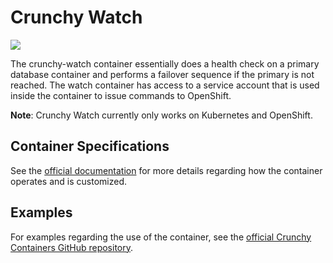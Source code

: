 # Crunchy Watch

![](https://raw.githubusercontent.com/k1ng440/crunchy-containers/master/images/crunchy_logo.png)

The crunchy-watch container essentially does a health check on a primary database container and performs a failover sequence if the primary is not reached. The watch container has access to a service account that is used inside the container to issue commands to OpenShift.

**Note**: Crunchy Watch currently only works on Kubernetes and OpenShift.

## Container Specifications

See the [official documentation](https://crunchydata.github.io/crunchy-containers/container-specifications/crunchy-watch/) for more details regarding how the container operates and is customized.

## Examples

For examples regarding the use of the container, see the [official Crunchy Containers GitHub repository](https://github.com/k1ng440/crunchy-containers/tree/master/examples/docker).
